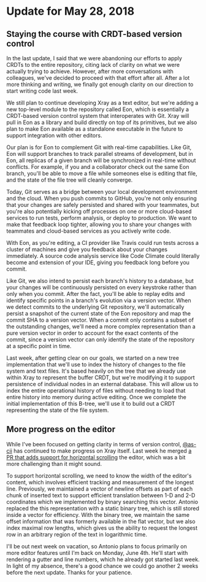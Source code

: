 # Update for May 28, 2018

## Staying the course with CRDT-based version control

In the last update, I said that we were abandoning our efforts to apply CRDTs to the entire repository, citing lack of clarity on what we were actually trying to achieve. However, after more conversations with colleagues, we've decided to proceed with that effort after all. After a lot more thinking and writing, we finally got enough clarity on our direction to start writing code last week.

We still plan to continue developing Xray as a text editor, but we're adding a new top-level module to the repository called Eon, which is essentially a CRDT-based version control system that interoperates with Git. Xray will pull in Eon as a library and build directly on top of its primitives, but we also plan to make Eon available as a standalone executable in the future to support integration with other editors.

Our plan is for Eon to complement Git with real-time capabilities. Like Git, Eon will support branches to track parallel streams of development, but in Eon, all replicas of a given branch will be synchronized in real-time without conflicts. For example, if you and a collaborator check out the same Eon branch, you'll be able to move a file while someones else is editing that file, and the state of the file tree will cleanly converge.

Today, Git serves as a bridge between your local development environment and the cloud. When you push commits to GitHub, you're not only ensuring that your changes are safely persisted and shared with your teammates, but you're also potentially kicking off processes on one or more cloud-based services to run tests, perform analysis, or deploy to production. We want to make that feedback loop tighter, allowing you to share your changes with teammates and cloud-based services as you actively write code.

With Eon, as you're editing, a CI provider like Travis could run tests across a cluster of machines and give you feedback about your changes immediately. A source code analysis service like Code Climate could literally become and extension of your IDE, giving you feedback long before you commit.

Like Git, we also intend to persist each branch's history to a database, but your changes will be continuously persisted on every keystroke rather than only when you commit. After the fact, you'll be able to replay edits and identify specific points in a branch's evolution via a version vector. When we detect commits to the underlying Git repository, we'll automatically persist a snapshot of the current state of the Eon repository and map the commit SHA to a version vector. When a commit only contains a subset of the outstanding changes, we'll need a more complex representation than a pure version vector in order to account for the exact contents of the commit, since a version vector can only identify the state of the repository at a specific point in time.

Last week, after getting clear on our goals, we started on a new tree implementation that we'll use to index the history of changes to the file system and text files. It's based heavily on the tree that we already use within Xray to represent the buffer CRDT, but we're modifying it to support persistence of individual nodes in an external database. This will allow us to index the entire operational history of files without needing to load that entire history into memory during active editing. Once we complete the initial implementation of this B-tree, we'll use it to build out a CRDT representing the state of the file system.

## More progress on the editor

While I've been focused on getting clarity in terms of version control, [@as-cii](https://github.com/as-cii) has continued to make progress on Xray itself. Last week he merged [a PR that adds support for horizontal scrolling](https://github.com/atom/xray/pull/90) the editor, which was a bit more challenging than it might sound.

To support horizontal scrolling, we need to know the width of the editor's content, which involves efficient tracking and measurement of the longest line. Previously, we maintained a vector of newline offsets as part of each chunk of inserted text to support efficient translation between 1-D and 2-D coordinates which we implemented by binary searching this vector. Antonio replaced the this representation with a static binary tree, which is still stored inside a vector for efficiency. With the binary tree, we maintain the same offset information that was formerly available in the flat vector, but we also index maximal row lengths, which gives us the ability to request the longest row in an arbitrary region of the text in logarithmic time.

I'll be out next week on vacation, so Antonio plans to focus primarily on more editor features until I'm back on Monday, June 4th. He'll start with rendering a gutter and line numbers, which he already got started last week. In light of my absence, there's a good chance we could go another 2 weeks before the next update. Thanks for your patience.
